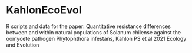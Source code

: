 # KahlonEcoEvol
R scripts and data for the paper: Quantitative resistance differences between and within natural populations of Solanum chilense against the oomycete pathogen Phytophthora infestans, Kahlon PS et al 2021 Ecology and Evolution
